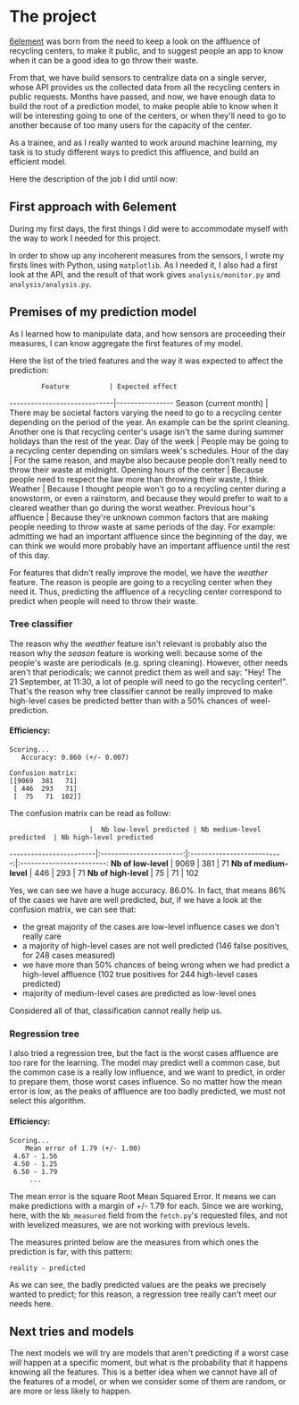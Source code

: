 # The project

[6element](http://6element.fr/) was born from the need to keep a look on the affluence of recycling centers, to make it public, and to suggest people an app to know when it can be a good idea to go throw their waste.

From that, we have build sensors to centralize data on a single server, whose API provides us the collected data from all the recycling centers in public requests. Months have passed, and now, we have enough data to build the root of a prediction model, to make people able to know when it will be interesting going to one of the centers, or when they'll need to go to another because of too many users for the capacity of the center.

As a trainee, and as I really wanted to work around machine learning, my task is to study different ways to predict this affluence, and build an efficient model.

Here the description of the job I did until now:

## First approach with 6element

During my first days, the first things I did were to accommodate myself with the way to work I needed for this project.

In order to show up any incoherent measures from the sensors, I wrote my firsts lines with Python, using `matplotlib`. As I needed it, I also had a first look at the API, and the result of that work gives `analysis/monitor.py` and `analysis/analysis.py`.



## Premises of my prediction model

As I learned how to manipulate data, and how sensors are proceeding their measures, I can know aggregate the first features of my model.

Here the list of the tried features and the way it was expected to affect the prediction:

            Feature          | Expected effect
-----------------------------|----------------
   Season (current month)    | There may be societal factors varying the need to go to a recycling center depending on the period of the year. An example can be the sprint cleaning. Another one is that recycling center's usage isn't the same during summer holidays than the rest of the year.
       Day of the week       | People may be going to a recycling center depending on similars week's schedules.
       Hour of the day       | For the same reason, and maybe also because people don't really need to throw their waste at midnight.
 Opening hours of the center | Because people need to respect the law more than throwing their waste, I think.
           Weather           | Because I thought people won't go to a recycling center during a snowstorm, or even a rainstorm, and because they would prefer to wait to a cleared weather than go during the worst weather.
  Previous hour's affluence  | Because they're unknown common factors that are making people needing to throw waste at same periods of the day. For example: admitting we had an important affluence since the beginning of the day, we can think we would more probably have an important affluence until the rest of this day.

For features that didn't really improve the model, we have the *weather* feature. The reason is people are going to a recycling center when they need it. Thus, predicting the affluence of a recycling center correspond to predict when people will need to throw their waste.

### Tree classifier

The reason why the *weather* feature isn't relevant is probably also the reason why the *season* feature is working well: because some of the people's waste are periodicals (e.g. spring cleaning). However, other needs aren't that periodicals; we cannot predict them as well and say: "Hey! The 21 September, at 11:30, a lot of people will need to go the recycling center!". That's the reason why tree classifier cannot be really improved to make high-level cases be predicted better than with a 50% chances of weel-prediction.

#### Efficiency:

```
Scoring...
   Accuracy: 0.860 (+/- 0.007)

Confusion matrix:
[[9069  381   71]
 [ 446  293   71]
 [  75   71  102]]
```

The confusion matrix can be read as follow:

                        |  Nb low-level predicted | Nb medium-level predicted  | Nb high-level predicted
------------------------|:-----------------------:|:--------------------------:|:------------------------:
   **Nb of low-level**  |          9069           |             381            |           71
 **Nb of medium-level** |           446           |             293            |           71
  **Nb of high-level**  |            75           |              71            |          102


Yes, we can see we have a huge accuracy. 86.0%. In fact, that means 86% of the cases we have are well predicted, *but*, if we have a look at the confusion matrix, we can see that:

 * the great majority of the cases are low-level influence cases we don't really care
 * a majority of high-level cases are not well predicted (146 false positives, for 248 cases measured)
 * we have more than 50% chances of being wrong when we had predict a high-level affluence (102 true positives for 244 high-level cases predicted)
 * majority of medium-level cases are predicted as low-level ones

Considered all of that, classification cannot really help us.

### Regression tree

I also tried a regression tree, but the fact is the worst cases affluence are too rare for the learning. The model may predict well a common case, but the common case is a really low influence, and we want to predict, in order to prepare them, those worst cases influence. So no matter how the mean error is low, as the peaks of affluence are too badly predicted, we must not select this algorithm.

#### Efficiency:

```
Scoring...
    Mean error of 1.79 (+/- 1.00)
 4.67 - 1.56
 4.50 - 1.25
 6.50 - 1.79
     ...
```

The mean error is the square Root Mean Squared Error. It means we can make predictions with a margin of +/- 1.79 for each. Since we are working, here, with the `Nb_measured` field from the `fetch.py`'s requested files, and not with levelized measures, we are not working with previous levels.

The measures printed below are the measures from which ones the prediction is far, with this pattern:
```
reality - predicted
```

As we can see, the badly predicted values are the peaks we precisely wanted to predict; for this reason, a regression tree really can't meet our needs here.


## Next tries and models

The next models we will try are models that aren't predicting if a worst case *will* happen at a specific moment, but what is the probability that it happens knowing all the features. This is a better idea when we cannot have all of the features of a model, or when we consider some of them are random, or are more or less likely to happen.
